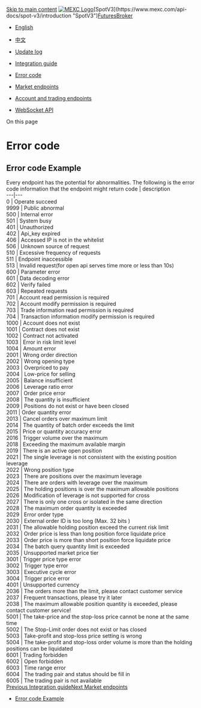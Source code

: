 [Skip to main content](https://www.mexc.com/api-docs/futures/error-code#__docusaurus_skipToContent_fallback "Skip to main content")
[![MEXC Logo](https://www.mexc.com/api-docs-assets/img/mexc-logo.svg)](https://www.mexc.com/ "https://www.mexc.com/")[SpotV3](https://www.mexc.com/api-docs/spot-v3/introduction "SpotV3")[Futures](https://www.mexc.com/api-docs/futures/update-log "Futures")[Broker](https://www.mexc.com/api-docs/broker/mexc-broker-introduction "Broker")
[](https://www.mexc.com/api-docs/futures/error-code "English")

- [English](https://www.mexc.com/api-docs/futures/error-code "English")

- [中文](https://www.mexc.com/zh-MY/api-docs/futures/error-code "中文")

- [Update log](https://www.mexc.com/api-docs/futures/update-log "Update log")

- [Integration guide](https://www.mexc.com/api-docs/futures/integration-guide "Integration guide")

- [Error code](https://www.mexc.com/api-docs/futures/error-code "Error code")

- [Market endpoints](https://www.mexc.com/api-docs/futures/market-endpoints "Market endpoints")

- [Account and trading endpoints](https://www.mexc.com/api-docs/futures/account-and-trading-endpoints "Account and trading endpoints")

- [WebSocket API](https://www.mexc.com/api-docs/futures/websocket-api "WebSocket API")

On this page

# Error code

## Error code Example[​](https://www.mexc.com/api-docs/futures/error-code#error-code-example "Direct link to Error code Example")

Every endpoint has the potential for abnormalities.
The following is the error code information that the endpoint might return
code | description\
---|---\
0 | Operate succeed\
9999 | Public abnormal\
500 | Internal error\
501 | System busy\
401 | Unauthorized\
402 | Api_key expired\
406 | Accessed IP is not in the whitelist\
506 | Unknown source of request\
510 | Excessive frequency of requests\
511 | Endpoint inaccessible\
513 | Invalid request(for open api serves time more or less than 10s)\
600 | Parameter error\
601 | Data decoding error\
602 | Verify failed\
603 | Repeated requests\
701 | Account read permission is required\
702 | Account modify permission is required\
703 | Trade information read permission is required\
704 | Transaction information modify permission is required\
1000 | Account does not exist\
1001 | Contract does not exist\
1002 | Contract not activated\
1003 | Error in risk limit level\
1004 | Amount error\
2001 | Wrong order direction\
2002 | Wrong opening type\
2003 | Overpriced to pay\
2004 | Low-price for selling\
2005 | Balance insufficient\
2006 | Leverage ratio error\
2007 | Order price error\
2008 | The quantity is insufficient\
2009 | Positions do not exist or have been closed\
2011 | Order quantity error\
2013 | Cancel orders over maximum limit\
2014 | The quantity of batch order exceeds the limit\
2015 | Price or quantity accuracy error\
2016 | Trigger volume over the maximum\
2018 | Exceeding the maximum available margin\
2019 | There is an active open position\
2021 | The single leverage is not consistent with the existing position leverage\
2022 | Wrong position type\
2023 | There are positions over the maximum leverage\
2024 | There are orders with leverage over the maximum\
2025 | The holding positions is over the maximum allowable positions\
2026 | Modification of leverage is not supported for cross\
2027 | There is only one cross or isolated in the same direction\
2028 | The maximum order quantity is exceeded\
2029 | Error order type\
2030 | External order ID is too long (Max. 32 bits )\
2031 | The allowable holding position exceed the current risk limit\
2032 | Order price is less than long position force liquidate price\
2033 | Order price is more than short position force liquidate price\
2034 | The batch query quantity limit is exceeded\
2035 | Unsupported market price tier\
3001 | Trigger price type error\
3002 | Trigger type error\
3003 | Executive cycle error\
3004 | Trigger price error\
4001 | Unsupported currency\
2036 | The orders more than the limit, please contact customer service\
2037 | Frequent transactions, please try it later\
2038 | The maximum allowable position quantity is exceeded, please contact customer service!\
5001 | The take-price and the stop-loss price cannot be none at the same time\
5002 | The Stop-Limit order does not exist or has closed\
5003 | Take-profit and stop-loss price setting is wrong\
5004 | The take-profit and stop-loss order volume is more than the holding positions can be liquidated\
6001 | Trading forbidden\
6002 | Open forbidden\
6003 | Time range error\
6004 | The trading pair and status should be fill in\
6005 | The trading pair is not available\
[Previous Integration guide](https://www.mexc.com/api-docs/futures/integration-guide "PreviousIntegration guide")[Next Market endpoints](https://www.mexc.com/api-docs/futures/market-endpoints "NextMarket endpoints")

- [Error code Example](https://www.mexc.com/api-docs/futures/error-code#error-code-example "Error code Example")
